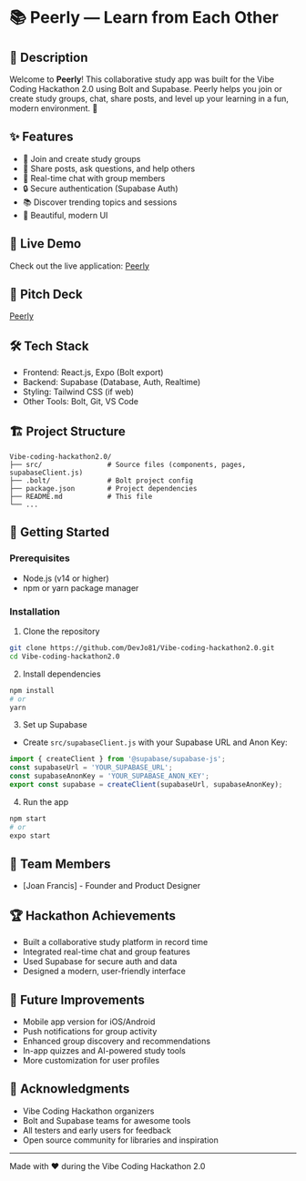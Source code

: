 # 📚 Peerly — Learn from Each Other

## 📝 Description
Welcome to **Peerly**! This collaborative study app was built for the Vibe Coding Hackathon 2.0 using Bolt and Supabase. Peerly helps you join or create study groups, chat, share posts, and level up your learning in a fun, modern environment. 🚀

## ✨ Features
- 👥 Join and create study groups
- 📝 Share posts, ask questions, and help others
- 💬 Real-time chat with group members
- 🔒 Secure authentication (Supabase Auth)
- 📚 Discover trending topics and sessions
- 🎨 Beautiful, modern UI

## 🚀 Live Demo
Check out the live application: [Peerly](https://peerly-c3987f.netlify.app/)

## 🎯 Pitch Deck
[Peerly](https://www.canva.com/design/DAGr5tQb6Pc/WhuAmRakWhdpaZ_6MCbKDQ/edit?utm_content=DAGr5tQb6Pc&utm_campaign=designshare&utm_medium=link2&utm_source=sharebutton)

## 🛠️ Tech Stack
- Frontend: React.js, Expo (Bolt export)
- Backend: Supabase (Database, Auth, Realtime)
- Styling: Tailwind CSS (if web)
- Other Tools: Bolt, Git, VS Code

## 🏗️ Project Structure
```
Vibe-coding-hackathon2.0/
├── src/                # Source files (components, pages, supabaseClient.js)
├── .bolt/              # Bolt project config
├── package.json        # Project dependencies
├── README.md           # This file
└── ...
```

## 🚦 Getting Started

### Prerequisites
- Node.js (v14 or higher)
- npm or yarn package manager

### Installation
1. Clone the repository
```bash
git clone https://github.com/DevJo81/Vibe-coding-hackathon2.0.git
cd Vibe-coding-hackathon2.0
```
2. Install dependencies
```bash
npm install
# or
yarn
```
3. Set up Supabase
- Create `src/supabaseClient.js` with your Supabase URL and Anon Key:
```js
import { createClient } from '@supabase/supabase-js';
const supabaseUrl = 'YOUR_SUPABASE_URL';
const supabaseAnonKey = 'YOUR_SUPABASE_ANON_KEY';
export const supabase = createClient(supabaseUrl, supabaseAnonKey);
```
4. Run the app
```bash
npm start
# or
expo start
```

## 👥 Team Members
- [Joan Francis] - Founder and Product Designer

## 🏆 Hackathon Achievements
- Built a collaborative study platform in record time
- Integrated real-time chat and group features
- Used Supabase for secure auth and data
- Designed a modern, user-friendly interface

## 🔮 Future Improvements
- Mobile app version for iOS/Android
- Push notifications for group activity
- Enhanced group discovery and recommendations
- In-app quizzes and AI-powered study tools
- More customization for user profiles

## 🙏 Acknowledgments
- Vibe Coding Hackathon organizers
- Bolt and Supabase teams for awesome tools
- All testers and early users for feedback
- Open source community for libraries and inspiration

---
Made with ❤️ during the Vibe Coding Hackathon 2.0

